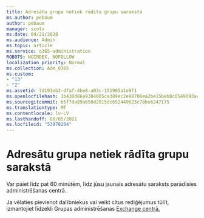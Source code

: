 ```yaml
---
title: Adresātu grupa netiek rādīta grupu sarakstā
ms.author: pebaum
author: pebaum
manager: scotv
ms.date: 04/21/2020
ms.audience: Admin
ms.topic: article
ms.service: o365-administration
ROBOTS: NOINDEX, NOFOLLOW
localization_priority: Normal
ms.collection: Adm_O365
ms.custom:
- "13"
- "2"
ms.assetid: 7d193eb3-dfaf-4be8-a03c-151905a1e9f1
ms.openlocfilehash: 1b430d86a9384005ca389ec2e98708ea2be15beb8c0549093acb829f90189d38
ms.sourcegitcommit: b5f7da89a650d2915dc652449623c78be6247175
ms.translationtype: MT
ms.contentlocale: lv-LV
ms.lasthandoff: 08/05/2021
ms.locfileid: "53978204"
---
```

# <a name="distribution-group-not-showing-in-groups-list"></a>Adresātu grupa netiek rādīta grupu sarakstā

Var paiet līdz pat 60 minūtēm, līdz jūsu jaunais adresātu saraksts parādīsies administrēšanas centrā.
  
Ja vēlaties pievienot dalībniekus vai veikt citus rediģējumus tūlīt, izmantojiet līdzekli Grupas administrēšanas [Exchange centrā.](https://outlook.office365.com/ecp/?rfr=Admin_o365&amp;exsvurl=1)
  
